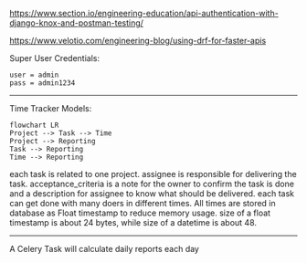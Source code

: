 
https://www.section.io/engineering-education/api-authentication-with-django-knox-and-postman-testing/

https://www.velotio.com/engineering-blog/using-drf-for-faster-apis

Super User Credentials:
```
user = admin
pass = admin1234
```

---
Time Tracker Models:
```mermaid
flowchart LR
Project --> Task --> Time
Project --> Reporting
Task --> Reporting
Time --> Reporting
```
each task is related to one project.
    assignee is responsible for delivering the task.
    acceptance_criteria is a note for the owner to
    confirm the task is done and a description for
    assignee to know what should be delivered.
each task can get done with many doers in different times.
All times are stored in database as Float timestamp to reduce memory usage.
size of a float timestamp is about 24 bytes, while size of a datetime is about 48.

---

A Celery Task will calculate daily reports each day